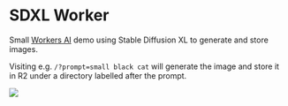 # SDXL Worker

Small [Workers AI](https://developers.cloudflare.com/workers-ai/) demo using Stable Diffusion XL to generate and store images.

Visiting e.g. `/?prompt=small black cat` will generate the image and store it in R2 under a directory labelled after the prompt.

![](https://up.erisa.uk/firefox_PJTTY9Jhpc.png)
